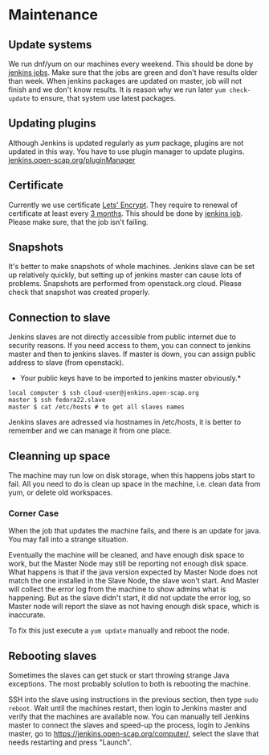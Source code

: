 Maintenance
===========
Update systems
--------------
We run dnf/yum on our machines every weekend. This should be done by [jenkins jobs](https://jenkins.open-scap.org/view/System%20updates/). Make sure that the jobs are green and don't have results older than week.
When jenkins packages are updated on master, job will not finish and we don't know results. It is reason why we run later ```yum check-update``` to ensure, that system use latest packages.

Updating plugins
----------------
Although Jenkins is updated regularly as *yum* package, plugins are not updated in this way.
You have to use plugin manager to update plugins. [jenkins.open-scap.org/pluginManager](https://jenkins.open-scap.org/pluginManager/)

Certificate
-----------
Currently we use certificate [Lets' Encrypt](https://letsencrypt.org/). They require to renewal of certificate at least every [3 months](http://letsencrypt.readthedocs.org/en/latest/using.html#renewal). This should be done by [jenkins job](https://jenkins.open-scap.org/view/System%20updates/job/UPDATE-MASTER-lets-encrypt/). Please make sure, that the job isn't failing.

Snapshots
------------
It's better to make snapshots of whole machines. Jenkins slave can be set up relatively quickly, but setting up of jenkins master can cause lots of problems. Snapshots are performed from openstack.org cloud. Please check that snapshot was created properly.

Connection to slave
-------------------
Jenkins slaves are not directly accessible from public internet due to security reasons. If you need access to them, you can connect to jenkins master and then to jenkins slaves. If master is down, you can assign public address to slave (from openstack).

* Your public keys have to be imported to jenkins master obviously.*
```
local computer $ ssh cloud-user@jenkins.open-scap.org
master $ ssh fedora22.slave
master $ cat /etc/hosts # to get all slaves names
```

Jenkins slaves are adressed via hostnames in /etc/hosts, it is better to remember and we can manage it from one place.

Cleanning up space
------------------
The machine may run low on disk storage, when this happens jobs start to fail.
All you need to do is clean up space in the machine, i.e. clean data from yum, or delete old workspaces.

### Corner Case ###
When the job that updates the machine fails, and there is an update for java. You may fall into a strange situation.

Eventually the machine will be cleaned, and have enough disk space to work, but the Master Node may still be reporting not enough disk space.
What happens is that if the java version expected by Master Node does not match the one installed in the Slave Node, the slave won't start. And Master will collect the error log from the machine to show admins what is happening. But as the slave didn't start, it did not update the error log, so Master node will report the slave as not having enough disk space, which is inaccurate.

To fix this just execute a `yum update` manually and reboot the node.

Rebooting slaves
----------------
Sometimes the slaves can get stuck or start throwing strange Java exceptions. The most probably solution to both is rebooting the machine.

SSH into the slave using instructions in the previous section, then type `sudo reboot`. Wait until the machines restart, then login to Jenkins master and verify that the machines are available now. You can manually tell Jenkins master to connect the slaves and speed-up the process, login to Jenkins master, go to https://jenkins.open-scap.org/computer/, select the slave that needs restarting and press "Launch".
